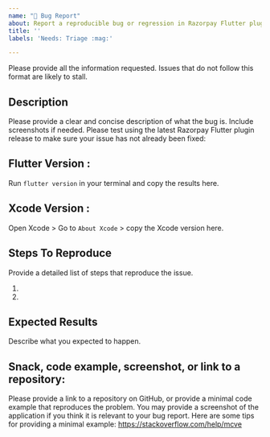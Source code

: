 ```yaml
---
name: "🐛 Bug Report"
about: Report a reproducible bug or regression in Razorpay Flutter plugin.
title: ''
labels: 'Needs: Triage :mag:'

---
```


Please provide all the information requested. Issues that do not follow this format are likely to stall.

## Description
Please provide a clear and concise description of what the bug is. Include screenshots if needed.
Please test using the latest Razorpay Flutter plugin release to make sure your issue has not already been fixed: 

## Flutter Version :
Run `flutter version` in your terminal and copy the results here.

## Xcode Version :
Open Xcode > Go to `About Xcode` > copy the Xcode version here.

## Steps To Reproduce
Provide a detailed list of steps that reproduce the issue.

1.
2.

## Expected Results
Describe what you expected to happen.

## Snack, code example, screenshot, or link to a repository:
Please provide a link to a repository on GitHub, or provide a minimal code example that reproduces the problem.
You may provide a screenshot of the application if you think it is relevant to your bug report.
Here are some tips for providing a minimal example: https://stackoverflow.com/help/mcve

